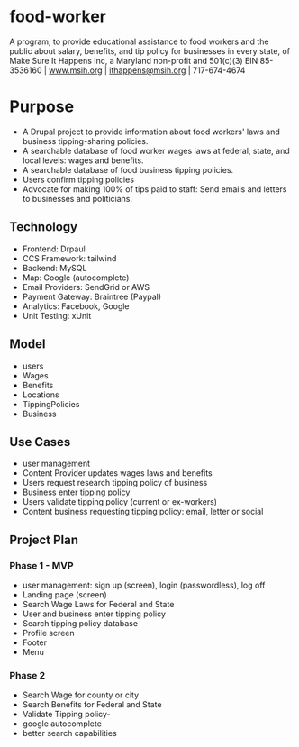 # food-worker
A program, to provide educational assistance to food workers and the public about salary, benefits, and tip policy for businesses in every state, of Make Sure It Happens Inc, a Maryland non-profit and 501(c)(3) EIN 85-3536160 | www.msih.org | ithappens@msih.org | 717-674-4674

# Purpose
- A Drupal project to provide information about food workers' laws and business tipping-sharing policies. 
- A searchable database of food worker wages laws at federal, state, and local levels: wages and benefits.
- A searchable database of food business tipping policies.
- Users confirm tipping policies
- Advocate for making 100% of tips paid to staff: Send emails and letters to businesses and politicians.


## Technology
- Frontend: Drpaul
- CCS Framework: tailwind
- Backend: MySQL
- Map: Google (autocomplete)
- Email Providers: SendGrid or AWS
- Payment Gateway: Braintree (Paypal)
- Analytics: Facebook, Google
- Unit Testing: xUnit

## Model
- users
- Wages
- Benefits
- Locations
- TippingPolicies
- Business


## Use Cases
- user management
- Content Provider updates wages laws and benefits
- Users request research tipping policy of business
- Business enter tipping policy
- Users validate tipping policy (current or ex-workers)
- Content business requesting tipping policy: email, letter or social

## Project Plan

### Phase 1 - MVP

- user management: sign up (screen), login (passwordless), log off
- Landing page (screen)
- Search Wage Laws for Federal and State
- User and business enter tipping policy
- Search tipping policy database
- Profile screen
- Footer
- Menu  

### Phase 2

- Search Wage for county or city
- Search Benefits for Federal and State
- Validate Tipping policy- 
- google autocomplete
- better search capabilities


